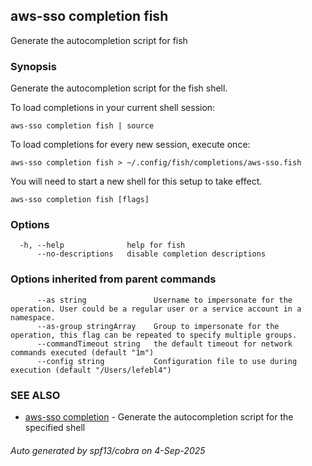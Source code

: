 ## aws-sso completion fish

Generate the autocompletion script for fish

### Synopsis

Generate the autocompletion script for the fish shell.

To load completions in your current shell session:

	aws-sso completion fish | source

To load completions for every new session, execute once:

	aws-sso completion fish > ~/.config/fish/completions/aws-sso.fish

You will need to start a new shell for this setup to take effect.


```
aws-sso completion fish [flags]
```

### Options

```
  -h, --help              help for fish
      --no-descriptions   disable completion descriptions
```

### Options inherited from parent commands

```
      --as string               Username to impersonate for the operation. User could be a regular user or a service account in a namespace.
      --as-group stringArray    Group to impersonate for the operation, this flag can be repeated to specify multiple groups.
      --commandTimeout string   the default timeout for network commands executed (default "1m")
      --config string           Configuration file to use during execution (default "/Users/lefebl4")
```

### SEE ALSO

* [aws-sso completion](aws-sso_completion.md)	 - Generate the autocompletion script for the specified shell

###### Auto generated by spf13/cobra on 4-Sep-2025
